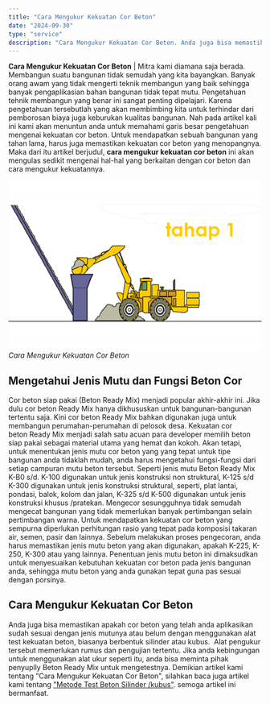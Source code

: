 ```yaml
---
title: "Cara Mengukur Kekuatan Cor Beton"
date: "2024-09-30"
type: "service"
description: "Cara Mengukur Kekuatan Cor Beton. Anda juga bisa memastikan apakah cor beton yang telah anda aplikasikan sudah sesuai dengan jenis mutunya atau belum dengan..."
---
```


**Cara Mengukur Kekuatan Cor Beton** | Mitra kami diamana saja berada. Membangun suatu bangunan tidak semudah yang kita bayangkan. Banyak orang awam yang tidak mengerti teknik membangun yang baik sehingga banyak pengaplikasian bahan bangunan tidak tepat mutu. Pengetahuan tehnik membangun yang benar ini sangat penting dipelajari. Karena pengetahuan tersebutlah yang akan membimbing kita untuk terhindar dari pemborosan biaya juga keburukan kualitas bangunan.
Nah pada artikel kali ini kami akan menuntun anda untuk memahami garis besar pengetahuan mengenai kekuatan cor beton. Untuk mendapatkan sebuah bangunan yang tahan lama, harus juga memastikan kekuatan cor beton yang menopangnya. Maka dari itu artikel berjudul, **cara mengukur kekuatan cor beton** ini akan mengulas sedikit mengenai hal-hal yang berkaitan dengan cor beton dan cara mengukur kekuatannya.

![proses produksi readymix concrete](/images/blog/produksi-readymix-concrete.png)
*Cara Mengukur Kekuatan Cor Beton*

 ## Mengetahui Jenis Mutu dan Fungsi Beton Cor
    
Cor beton siap pakai (Beton Ready Mix) menjadi popular akhir-akhir ini. Jika dulu cor beton Ready Mix hanya dikhususkan untuk bangunan-bangunan tertentu saja. Kini cor beton Ready Mix bahkan digunakan juga untuk membangun perumahan-perumahan di pelosok desa. Kekuatan cor beton Ready Mix menjadi salah satu acuan para developer memilih beton siap pakai sebagai material utama yang hemat dan kokoh. Akan tetapi, untuk menentukan jenis mutu cor beton yang yang tepat untuk tipe bangunan anda tidaklah mudah, anda harus mengetahui fungsi-fungsi dari setiap campuran mutu beton tersebut. Seperti jenis mutu Beton Ready Mix K-B0 s/d. K-100 digunakan untuk jenis konstruksi non struktural, K-125 s/d K-300 digunakan untuk jenis konstruksi struktural, seperti, plat lantai, pondasi, balok, kolom dan jalan, K-325 s/d K-500 digunakan untuk jenis konstruksi khusus /pratekan.
Mengecor sesungguhnya tidak semudah mengecat bangunan yang tidak memerlukan banyak pertimbangan selain pertimbangan warna. Untuk mendapatkan kekuatan cor beton yang sempurna diperlukan perhitungan rasio yang tepat pada komposisi takaran air, semen, pasir dan lainnya. Sebelum melakukan proses pengecoran, anda harus memastikan jenis mutu beton yang akan digunakan, apakah K-225, K-250, K-300 atau yang lainnya. Penentuan jenis mutu beton ini dimaksudkan untuk menyesuaikan kebutuhan kekuatan cor beton pada jenis bangunan anda, sehingga mutu beton yang anda gunakan tepat guna pas sesuai dengan porsinya.

 ## Cara Mengukur Kekuatan Cor Beton
    
Anda juga bisa memastikan apakah cor beton yang telah anda aplikasikan sudah sesuai dengan jenis mutunya atau belum dengan menggunakan alat test kekuatan beton, biasanya berbentuk silinder atau kubus.  Alat pengukur tersebut memerlukan rumus dan pengujian tertentu. Jika anda kebingungan untuk menggunakan alat ukur seperti itu, anda bisa meminta pihak penyuplly Beton Ready Mix untuk mengetestnya. Demikian artikel kami tentang "Cara Mengukur Kekuatan Cor Beton", silahkan baca juga artikel kami tentang ["Metode Test Beton Silinder /kubus"](/blog/metode-test-beton-silinder-kubus). semoga artikel ini bermanfaat.

